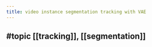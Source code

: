 ```yaml
---
title: video instance segmentation tracking with VAE
---
```


## #topic  [[tracking]], [[segmentation]]
